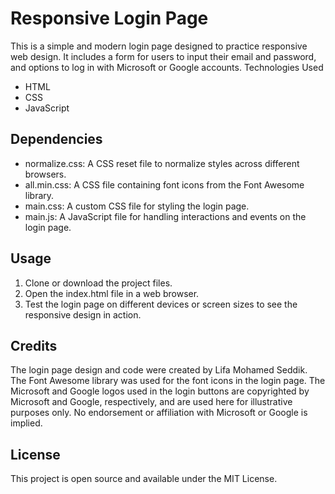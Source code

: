 # Responsive Login Page

This is a simple and modern login page designed to practice responsive web design. It includes a form for users to input their email and password, and options to log in with Microsoft or Google accounts.
Technologies Used

- HTML
- CSS
- JavaScript

## Dependencies

- normalize.css: A CSS reset file to normalize styles across different browsers.
- all.min.css: A CSS file containing font icons from the Font Awesome library.
- main.css: A custom CSS file for styling the login page.
- main.js: A JavaScript file for handling interactions and events on the login page.

## Usage

1. Clone or download the project files.
2. Open the index.html file in a web browser.
3. Test the login page on different devices or screen sizes to see the responsive design in action.

## Credits

  The login page design and code were created by Lifa Mohamed Seddik.
  The Font Awesome library was used for the font icons in the login page.
  The Microsoft and Google logos used in the login buttons are copyrighted by Microsoft and Google, respectively, and are used here for illustrative purposes only. No endorsement or affiliation with Microsoft or Google is implied.

## License

This project is open source and available under the MIT License.
